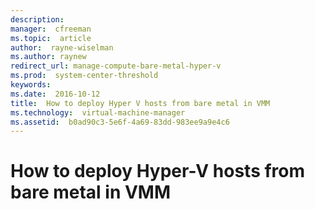 ```yaml
---
description:  
manager:  cfreeman
ms.topic:  article
author:  rayne-wiselman
ms.author: raynew
redirect_url: manage-compute-bare-metal-hyper-v
ms.prod:  system-center-threshold
keywords:  
ms.date:  2016-10-12
title:  How to deploy Hyper V hosts from bare metal in VMM
ms.technology:  virtual-machine-manager
ms.assetid:  b0ad90c3-5e6f-4a69-83dd-983ee9a9e4c6
---
```


# How to deploy Hyper-V hosts from bare metal in VMM

